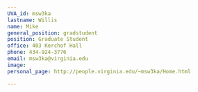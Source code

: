 ```yaml
---
UVA_id: msw3ka
lastname: Willis
name: Mike
general_position: gradstudent
position: Graduate Student
office: 403 Kerchof Hall
phone: 434-924-3776
email: msw3ka@virginia.edu
image:
personal_page: http://people.virginia.edu/~msw3ka/Home.html

---
```

